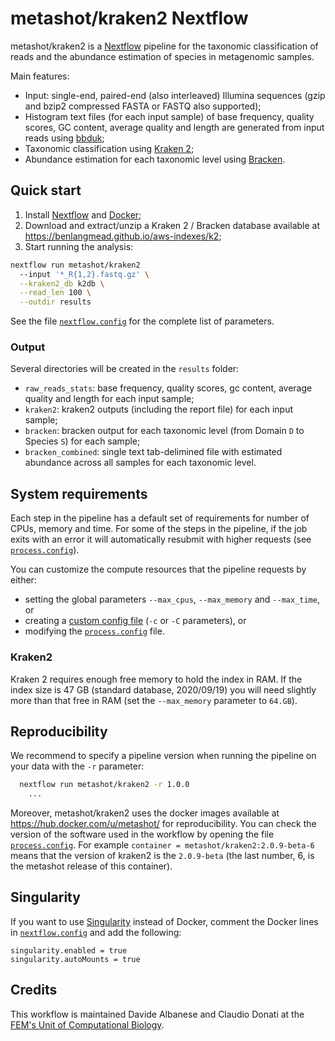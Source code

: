 # metashot/kraken2 Nextflow

metashot/kraken2 is a [Nextflow](https://www.nextflow.io/) pipeline for the
taxonomic classification of reads and the abundance estimation of species in
metagenomic samples.

Main features:

- Input: single-end, paired-end (also interleaved) Illumina sequences (gzip
  and bzip2 compressed FASTA or FASTQ also supported);
- Histogram text files (for each input sample) of base frequency, quality
  scores, GC content, average quality and length are generated from input reads
  using
  [bbduk](https://jgi.doe.gov/data-and-tools/bbtools/bb-tools-user-guide/bbduk-guide/);
- Taxonomic classification using 
  [Kraken 2](http://ccb.jhu.edu/software/kraken2/index.shtml);
- Abundance estimation for each taxonomic level using
  [Bracken](http://ccb.jhu.edu/software/bracken/index.shtml).

## Quick start

1. Install [Nextflow](https://www.nextflow.io/) and [Docker](https://www.docker.com/);
1. Download and extract/unzip a Kraken 2 / Bracken database available at
   https://benlangmead.github.io/aws-indexes/k2;
1. Start running the analysis:
   
  ```bash
  nextflow run metashot/kraken2
    --input '*_R{1,2}.fastq.gz' \
    --kraken2_db k2db \
    --read_len 100 \
    --outdir results
  ```

See the file [``nextflow.config``](nextflow.config) for the complete list of
parameters.

### Output
Several directories will be created in the ``results`` folder:

- ``raw_reads_stats``: base frequency, quality scores, gc content, average
  quality and length for each input sample;
- ``kraken2``: kraken2 outputs (including the report file) for each input
  sample;
- ``bracken``: bracken output for each taxonomic level (from Domain ``D`` to
  Species ``S``) for each sample;
- ``bracken_combined``: single text tab-delimined file with estimated
  abundance across all samples for each taxonomic level.

## System requirements
Each step in the pipeline has a default set of requirements for number of CPUs,
memory and time. For some of the steps in the pipeline, if the job exits with an
error it will automatically resubmit with higher requests (see
[``process.config``](process.config)).

You can customize the compute resources that the pipeline requests by either:
- setting the global parameters ``--max_cpus``, ``--max_memory`` and
  ``--max_time``, or
- creating a [custom config
  file](https://www.nextflow.io/docs/latest/config.html#configuration-file)
  (``-c`` or ``-C`` parameters), or
- modifying the [``process.config``](process.config) file.

### Kraken2
Kraken 2 requires enough free memory to hold the index in RAM. If the index size
is 47 GB (standard database, 2020/09/19) you will need slightly more  than that
free in RAM (set the ``--max_memory`` parameter to ``64.GB``).

## Reproducibility
We recommend to specify a pipeline version when running the pipeline on your
data with the ``-r`` parameter:

```bash
  nextflow run metashot/kraken2 -r 1.0.0
    ...
```

Moreover, metashot/kraken2 uses the docker images available at
https://hub.docker.com/u/metashot/ for reproducibility. You can check the
version of the software used in the workflow by opening the file
[``process.config``](process.config). For example ``container =
metashot/kraken2:2.0.9-beta-6`` means that the version of kraken2 is the
``2.0.9-beta`` (the last number, 6, is the metashot release of this container).

## Singularity
If you want to use [Singularity](https://singularity.lbl.gov/) instead of
Docker, comment the Docker lines in [``nextflow.config``](nextflow.config) and
add the following:

```nextflow
singularity.enabled = true
singularity.autoMounts = true
```

## Credits
This workflow is maintained Davide Albanese and Claudio Donati at the [FEM's
Unit of Computational
Biology](https://www.fmach.it/eng/CRI/general-info/organisation/Chief-scientific-office/Computational-biology).
